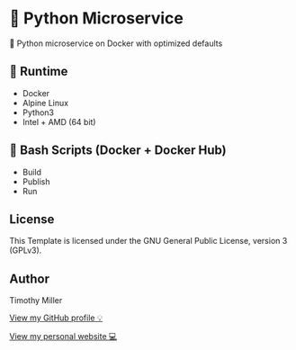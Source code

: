 # 🐍 Python Microservice

🐳 Python microservice on Docker with optimized defaults

## 🏃 Runtime

- Docker
- Alpine Linux
- Python3
- Intel + AMD (64 bit)

## 🔋 Bash Scripts (Docker + Docker Hub)

- Build
- Publish
- Run

## License

This Template is licensed under the GNU General Public License, version 3 (GPLv3).

## Author

Timothy Miller

[View my GitHub profile 💡](https://github.com/timothymiller)

[View my personal website 💻](https://timknowsbest.com)
